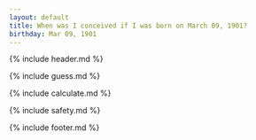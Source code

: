```yaml
---
layout: default
title: When was I conceived if I was born on March 09, 1901?
birthday: Mar 09, 1901
---
```


{% include header.md %}

{% include guess.md %}

{% include calculate.md %}

{% include safety.md %}

{% include footer.md %}



